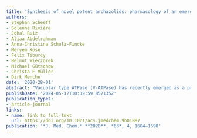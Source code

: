 ```yaml
---
title: 'Synthesis of novel potent archazolids: pharmacology of an emerging class of anticancer drugs'
authors:
- Stephan Scheeff
- Solenne Rivière
- Johal Ruiz
- Aliaa Abdelrahman
- Anna-Christina Schulz-Fincke
- Meryem Köse
- Felix Tiburcy
- Helmut Wieczorek
- Michael Gütschow
- Christa E Müller
- Dirk Menche
date: '2020-28-01'
abstract: "Vacuolar type ATPase (V-ATPase) has recently emerged as a promising novel anticancer target based on extensive in vitro and in vivo studies with archazolids, complex polyketide macrolides, which present the most potent V-ATPase inhibitors known to date. Herein, we report a biomimetic, one-step preparation of archazolid F, the most potent and least abundant archazolid, the design and synthesis of five novel, carefully selected archazolid analogues, and the biological evaluation of these antiproliferative agents, leading to the discovery of a very potent but profoundly simplified archazolid analogue. Furthermore, the first general biological profiling of the archazolids against a broad range of more than 100 therapeutically relevant targets is reported, leading to the discovery of novel and important targets. Finally, first pharmacokinetic data of these natural products are disclosed. All of these data are relevant in the further preclinical development of the archazolids as well as the evaluation of V-ATPases as a novel and powerful class of anticancer targets."
publishDate: '2024-05-12T10:39:59.857135Z'
publication_types:
- article-journal
links:
- name: link to full-text
  url: https://doi.org/10.1021/acs.jmedchem.9b01887
publication: '*J. Med. Chem.* **2020**, *63*, 4, 1684–1698'
---
```

